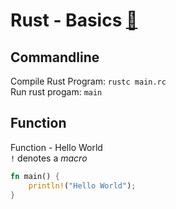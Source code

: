 # Rust - Basics [&#128279;](https://doc.rust-lang.org/book/getting-started.html)


## Commandline
Compile Rust Program: `rustc main.rc` \
Run rust progam: `main`

## Function
Function - Hello World \
`!` denotes a *macro*
```rust
fn main() {
    println!("Hello World");
}
```

